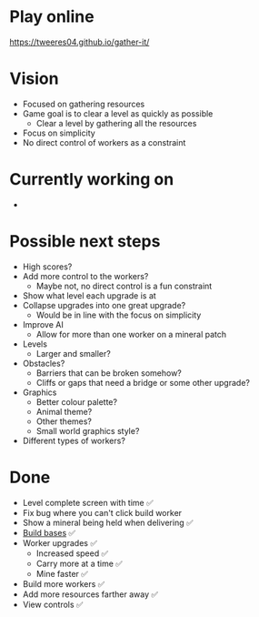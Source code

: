 # Play online

https://tweeres04.github.io/gather-it/

# Vision

- Focused on gathering resources
- Game goal is to clear a level as quickly as possible
  - Clear a level by gathering all the resources
- Focus on simplicity
- No direct control of workers as a constraint

# Currently working on

-

# Possible next steps

- High scores?
- Add more control to the workers?
  - Maybe not, no direct control is a fun constraint
- Show what level each upgrade is at
- Collapse upgrades into one great upgrade?
  - Would be in line with the focus on simplicity
- Improve AI
  - Allow for more than one worker on a mineral patch
- Levels
  - Larger and smaller?
- Obstacles?
  - Barriers that can be broken somehow?
  - Cliffs or gaps that need a bridge or some other upgrade?
- Graphics
  - Better colour palette?
  - Animal theme?
  - Other themes?
  - Small world graphics style?
- Different types of workers?

# Done

- Level complete screen with time ✅
- Fix bug where you can't click build worker
- Show a mineral being held when delivering ✅
- [Build bases](bases.md) ✅
- Worker upgrades ✅
  - Increased speed ✅
  - Carry more at a time ✅
  - Mine faster ✅
- Build more workers ✅
- Add more resources farther away ✅
- View controls ✅
